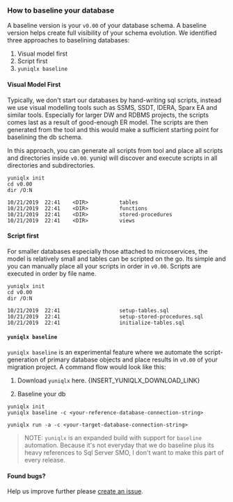 ### How to baseline your database

A baseline version is your `v0.00` of your database schema. A baseline version helps create full visibility of your schema evolution. We identified three approaches to baselining databases:
1. Visual model first
2. Script first
3. `yuniqlx baseline`

#### Visual Model First
Typically, we don't start our databases by hand-writing sql scripts, instead we use visual modelling tools such as SSMS, SSDT, IDERA, Sparx EA and similar tools. Especially for larger DW and RDBMS projects, the scripts comes last as a result of good-enough ER model. The scripts are then generated from the tool and this would make a sufficient starting point for baselining the db schema.

In this approach, you can generate all scripts from tool and place all scripts and directories inside `v0.00`. yuniql will discover and execute scripts in all directories and subdirectories.

```
yuniqlx init
cd v0.00
dir /O:N

10/21/2019  22:41    <DIR>          tables
10/21/2019  22:41    <DIR>          functions
10/21/2019  22:41    <DIR>          stored-procedures
10/21/2019  22:41    <DIR>          views
```

#### Script first
For smaller databases especially those attached to microservices, the model is relatively small and tables can be scripted on the go. Its simple and you can manually place all your scripts in order in `v0.00`. Scripts are executed in order by file name.

```
yuniqlx init
cd v0.00
dir /O:N

10/21/2019  22:41                   setup-tables.sql
10/21/2019  22:41                   setup-stored-procedures.sql
10/21/2019  22:41                   initialize-tables.sql
```

#### `yuniqlx baseline`

`yuniqlx baseline` is an experimental feature where we automate the script-generation of primary database objects and place results in `v0.00` of your migration project.  A command flow would look like this:

1. Download `yuniqlx` here.
{INSERT_YUNIQLX_DOWNLOAD_LINK}

2. Baseline your db

```
yuniqlx init
yuniqlx baseline -c <your-reference-database-connection-string>

yuniqlx run -a -c <your-target-database-connection-string>
```

>NOTE: `yuniqlx` is an expanded build with support for `baseline` automation. Because it's not everyday that we do baseline plus its heavy references to Sql Server SMO, I don't want to make this part of every release.

#### Found bugs?

Help us improve further please [create an issue](https://github.com/rdagumampan/yuniql/issues/new).
